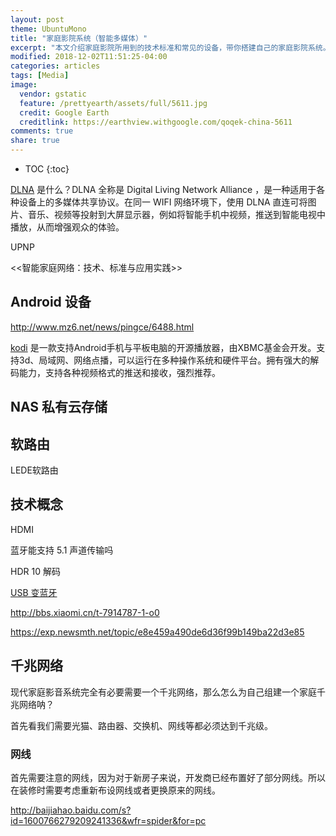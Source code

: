 ```yaml
---
layout: post
theme: UbuntuMono
title: "家庭影院系统（智能多媒体）"
excerpt: "本文介绍家庭影院所用到的技术标准和常见的设备，带你搭建自己的家庭影院系统。"
modified: 2018-12-02T11:51:25-04:00
categories: articles
tags: [Media]
image:
  vendor: gstatic
  feature: /prettyearth/assets/full/5611.jpg
  credit: Google Earth
  creditlink: https://earthview.withgoogle.com/qoqek-china-5611
comments: true
share: true
---
```


* TOC
{:toc}

[DLNA][DLNA] 是什么？DLNA 全称是 Digital Living Network Alliance ，是一种适用于各种设备上的多媒体共享协议。在同一 WIFI 网络环境下，使用 DLNA 直连可将图片、音乐、视频等投射到大屏显示器，例如将智能手机中视频，推送到智能电视中播放，从而增强观众的体验。

UPNP

<<智能家庭网络：技术、标准与应用实践>>

## Android 设备

http://www.mz6.net/news/pingce/6488.html

[kodi][kodi] 是一款支持Android手机与平板电脑的开源播放器，由XBMC基金会开发。支持3d、局域网、网络点播，可以运行在多种操作系统和硬件平台。拥有强大的解码能力，支持各种视频格式的推送和接收，强烈推荐。

## NAS 私有云存储



## 软路由

LEDE软路由

## 技术概念

HDMI

蓝牙能支持 5.1 声道传输吗

HDR 10 解码

[USB 变蓝牙](https://item.taobao.com/item.htm?spm=a1z10.1-c-s.w4004-18453116487.2.116b4f5bt7lcWj&id=573509376773)

http://bbs.xiaomi.cn/t-7914787-1-o0

https://exp.newsmth.net/topic/e8e459a490de6d36f99b149ba22d3e85

## 千兆网络
现代家庭影音系统完全有必要需要一个千兆网络，那么怎么为自己组建一个家庭千兆网络呐？

首先看我们需要光猫、路由器、交换机、网线等都必须达到千兆级。

### 网线

首先需要注意的网线，因为对于新房子来说，开发商已经布置好了部分网线。所以在装修时需要考虑重新布设网线或者更换原来的网线。

http://baijiahao.baidu.com/s?id=1600766279209241336&wfr=spider&for=pc




[DLNA]:https://www.wikiwand.com/zh/%E6%95%B0%E5%AD%97%E7%94%9F%E6%B4%BB%E7%BD%91%E7%BB%9C%E8%81%94%E7%9B%9F
[kodi]:https://kodi.tv/

[Network-attached_storage]:https://en.wikipedia.org/wiki/Network-attached_storage